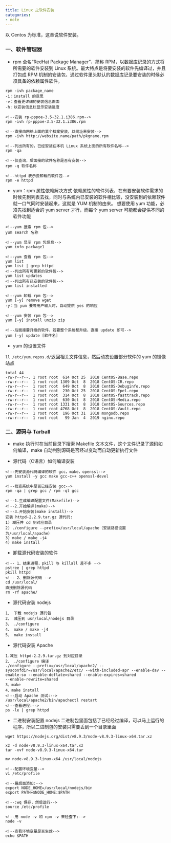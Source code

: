 ```yaml
---
title: Linux 之软件安装
categories:
- note 
---
```

以 Centos 为标准，这章说软件安装。
<!--more-->
### 一、软件管理器
- rpm
全名“RedHat Package Manager”，简称 RPM，以数据库记录的方式将所需要的软件安装到 Linux 系统。最大特点是将要安装的软件先编译过，并且打包成 RPM 机制的安装包，通过软件里头默认的数据库记录要安装的时候必须具备的依赖属性软件。

```
rpm -ivh package_name
-i：install 的意思
-v：查看更详细的安装信息画面
-h：以安装信息栏显示安装进度

<!--安装 rp-pppoe-3.5-32.1.i386.rpm-->
rpm -ivh rp-pppoe-3.5-32.1.i386.rpm

<!--直接由网络上面的某个档案安装，以网址来安装-->
rpm -ivh http://website.name/path/pkgname.rpm

<!--列出所有的，已经安装在本机 Linux 系统上面的所有软件名称-->
rpm -qa

<!--仅查询，后面接的软件名称是否有安装-->
rpm -q 软件名称

<!--httpd 表示要卸载的软件包-->
rpm -e httpd
```
- yum：rpm 属性依赖解决方式
依赖属性的软件列表，在有要安装软件需求的时候先到列表去找，同时与系统内已安装的软件相比较，没安装到的依赖软件就一口气同时安装起来，这就是 YUM 机制的由来。
想要使用 yum 功能，必须先找到适合的 yum server 才行，而每个 yum server 可能都会提供不同的软件功能

```
<!--yum 搜索 rpm 包-->
yum search 名称

<!--yum 显示 rpm 包信息-->
yum info package1

<!--yum 查看 rpm 包-->
yum list
yum list | grep httpd
<!--列出所有可更新的软件包-->
yum list updates
<!--列出所有已安装的软件包-->
yum list installed

<!--yum 卸载 rpm 包-->
yum [-y] remove wget
-y：当 yum 要等用户输入时，自动提供 yes 的响应

<!--yum 安装 rpm 包-->
yum [-y] install unzip zip

<!--后面接要升级的软件，若要整个系统都升级，直接 update 即可-->
yum [-y] update [软件名]
```
- yum 的设置文件

`ll /etc/yum.repos.d/`返回相关文件信息，然后动态设置部分软件的 yum 的镜像站点
```
total 44
-rw-r--r--. 1 root root  614 Oct 25  2018 CentOS-Base.repo
-rw-r--r--  1 root root 1309 Oct  8  2018 CentOS-CR.repo
-rw-r--r--  1 root root  649 Oct  8  2018 CentOS-Debuginfo.repo
-rw-r--r--  1 root root  230 Oct 25  2018 CentOS-Epel.repo
-rw-r--r--  1 root root  314 Oct  8  2018 CentOS-fasttrack.repo
-rw-r--r--  1 root root  630 Oct  8  2018 CentOS-Media.repo
-rw-r--r--  1 root root 1331 Oct  8  2018 CentOS-Sources.repo
-rw-r--r--  1 root root 4768 Oct  8  2018 CentOS-Vault.repo
-rw-r--r--  1 root root  196 Oct 31  2018 mongodb.repo
-rw-r--r--  1 root root   99 Jan  4  2019 nginx.repo
```
### 二、源码与 Tarball
- make
执行时在当前目录下搜索 Makefile 文本文件，这个文件记录了源码如何编译，make 自动判别源码是否经过变动而自动更新执行文件

- 源代码（C语言）如何编译安装

```
<!--先安装源代码编译的软件 gcc，make，openssl-->
yum install -y gcc make gcc-c++ openssl-devel

<!--检查系统中是否已经安装 gcc-->
rpm -qa | grep gcc / rpm -ql gcc

<!--1.生成编译配置文件(Makefile)-->
<!--2.开始编译(make)-->
<!--3.开始安装(make install)-->
安装 httpd-2.2.9.tar.gz 源代码:
1) 减压并 cd 到对应目录
2) ./configure --prefix=/usr/local/apache（安装路径设置为/usr/local/apache）
3) make / make -j4
4) make install
```
- 卸载源代码安装的软件

```
<!-- 1、结束进程，pkill 与 killall 差不多 -->
pstree | grep httpd
pkill httpd
<!-- 2、删除源代码 -->
cd /usr/local/
直接删除源代码
rm -rf apache/
```
- 源代码安装 nodejs

```
1、 下载 nodejs 源码包
2、 减压到 usr/local/nodejs 目录
3、 ./configure
4、 make / make -j4
5、 make install
```
- 源代码安装 Apache

```
1.减压 httpd-2.2.9.tar.gz 到对应目录
2、 ./configure 编译
./configure --prefix=/usr/local/apache2/ --sysconfdir=/usr/local/apache2/etc/ --with-included-apr --enable-dav --enable-so --enable-deflate=shared --enable-expires=shared
--enable-rewrite=shared
3、make
4、make install
<!--启动 Apache 测试:-->
/usr/local/apache2/bin/apachectl restart
<!--查看进程:-->
ps -le | grep httpd
```
- 二进制安装配置 nodejs
二进制包里面包括了已经经过编译，可以马上运行的程序，所以二进制包的安装只需要丢到一个目录里面

```
wget https://nodejs.org/dist/v8.9.3/node-v8.9.3-linux-x64.tar.xz

xz -d node-v8.9.3-linux-x64.tar.xz
tar -xvf node-v8.9.3-linux-x64.tar

mv node-v8.9.3-linux-x64 /usr/local/nodejs

<!--配置环境变量-->
vi /etc/profile

<!--最后面添加:-->
export NODE_HOME=/usr/local/nodejs/bin
export PATH=$NODE_HOME:$PATH

<!--:wq 保存，然后运行-->
source /etc/profile

<!--用 node -v 和 npm -v 来检查下:-->
node -v

<!--查看环境变量是否生效-->
echo $PATH
```
